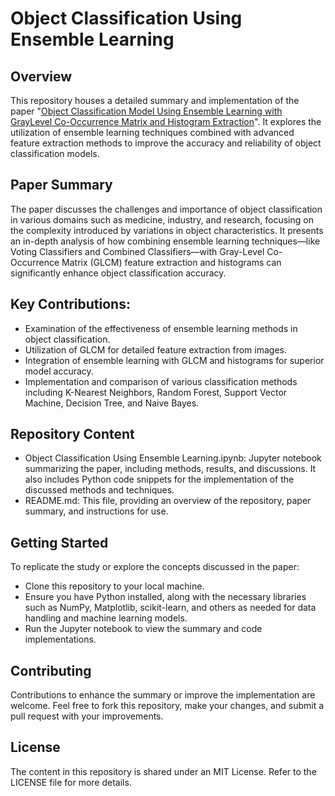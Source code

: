 # Object Classification Using Ensemble Learning
## Overview
This repository houses a detailed summary and implementation of the paper "[Object Classification Model Using Ensemble Learning with GrayLevel Co-Occurrence Matrix and Histogram Extraction](https://arxiv.org/ftp/arxiv/papers/2309/2309.13512.pdf)". It explores the utilization of ensemble learning techniques combined with advanced feature extraction methods to improve the accuracy and reliability of object classification models.

## Paper Summary
The paper discusses the challenges and importance of object classification in various domains such as medicine, industry, and research, focusing on the complexity introduced by variations in object characteristics. It presents an in-depth analysis of how combining ensemble learning techniques—like Voting Classifiers and Combined Classifiers—with Gray-Level Co-Occurrence Matrix (GLCM) feature extraction and histograms can significantly enhance object classification accuracy.

## Key Contributions:
- Examination of the effectiveness of ensemble learning methods in object classification.
- Utilization of GLCM for detailed feature extraction from images.
- Integration of ensemble learning with GLCM and histograms for superior model accuracy.
- Implementation and comparison of various classification methods including K-Nearest Neighbors, Random Forest, Support Vector Machine, Decision Tree, and Naive Bayes.
## Repository Content
- Object Classification Using Ensemble Learning.ipynb: Jupyter notebook summarizing the paper, including methods, results, and discussions. It also includes Python code snippets for the implementation of the discussed methods and techniques.
- README.md: This file, providing an overview of the repository, paper summary, and instructions for use.
## Getting Started
To replicate the study or explore the concepts discussed in the paper:

- Clone this repository to your local machine.
- Ensure you have Python installed, along with the necessary libraries such as NumPy, Matplotlib, scikit-learn, and others as needed for data handling and machine learning models.
- Run the Jupyter notebook to view the summary and code implementations.
## Contributing
Contributions to enhance the summary or improve the implementation are welcome. Feel free to fork this repository, make your changes, and submit a pull request with your improvements.

## License
The content in this repository is shared under an MIT License. Refer to the LICENSE file for more details.
